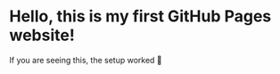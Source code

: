 <!DOCTYPE html>
<html lang="en">
<head>
  <meta charset="UTF-8">
  <meta name="viewport" content="width=device-width, initial-scale=1.0">
  <title>My First Website</title>
</head>
<body>
  <h1>Hello, this is my first GitHub Pages website!</h1>
  <p>If you are seeing this, the setup worked 🎉</p>
</body>
</html>
